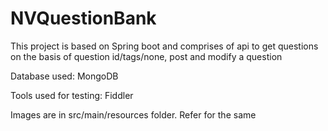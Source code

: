 # NVQuestionBank
This project is based on Spring boot and comprises of api to get questions on the basis of question id/tags/none, post and modify a question

Database used: MongoDB

Tools used for testing: Fiddler

Images are in src/main/resources folder. Refer for the same

